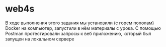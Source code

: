 # web4s
В ходе выполнения этого задания мы установили (с горем пополам) Docker на компьютер, запустили в нём материалы с урока. С помощью Postman протестировали запросы к веб приложению, который был запущен на локальном сервере
